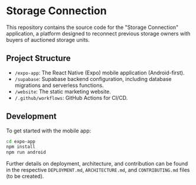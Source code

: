 # Storage Connection

This repository contains the source code for the "Storage Connection" application, a platform designed to reconnect previous storage owners with buyers of auctioned storage units.

## Project Structure

- `/expo-app`: The React Native (Expo) mobile application (Android-first).
- `/supabase`: Supabase backend configuration, including database migrations and serverless functions.
- `/website`: The static marketing website.
- `/.github/workflows`: GitHub Actions for CI/CD.

## Development

To get started with the mobile app:

```bash
cd expo-app
npm install
npm run android
```

Further details on deployment, architecture, and contribution can be found in the respective `DEPLOYMENT.md`, `ARCHITECTURE.md`, and `CONTRIBUTING.md` files (to be created).
